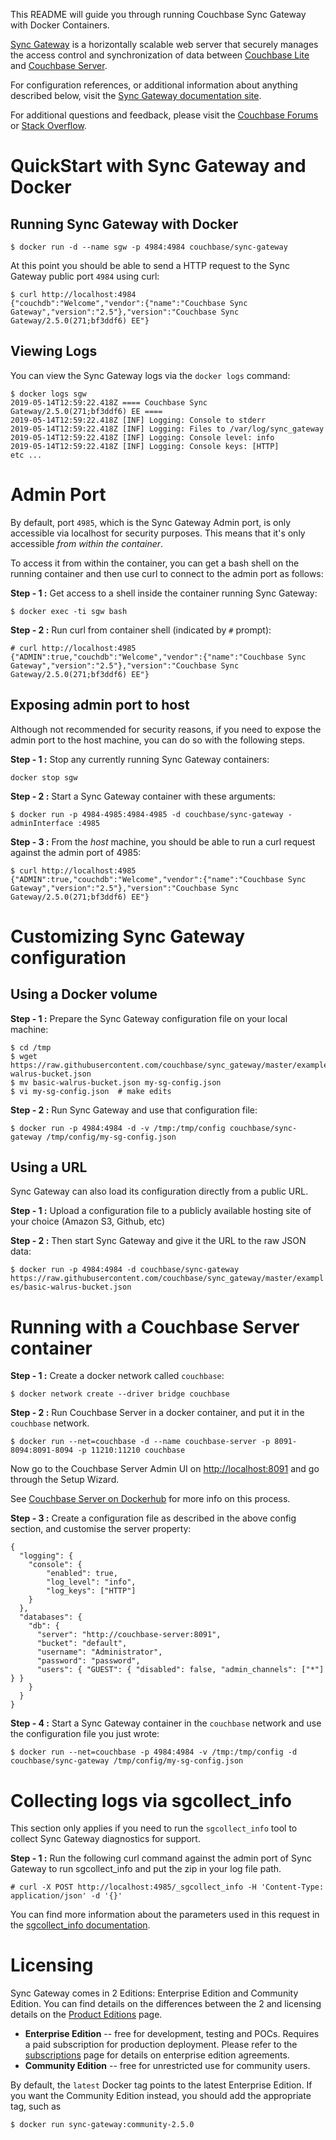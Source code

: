 
This README will guide you through running Couchbase Sync Gateway with Docker Containers.

[Sync Gateway](https://www.couchbase.com/products/sync-gateway) is a horizontally scalable web server that securely manages the access control and synchronization of data between [Couchbase Lite](https://www.couchbase.com/products/lite) and [Couchbase Server](https://www.couchbase.com/products/server).

For configuration references, or additional information about anything described below, visit the [Sync Gateway documentation site](https://docs.couchbase.com/sync-gateway/current/index.html).

For additional questions and feedback, please visit the [Couchbase Forums](https://forums.couchbase.com/c/mobile/sync-gateway) or [Stack Overflow](https://stackoverflow.com/questions/tagged/couchbase+couchbase-sync-gateway).


# QuickStart with Sync Gateway and Docker

## Running Sync Gateway with Docker

```
$ docker run -d --name sgw -p 4984:4984 couchbase/sync-gateway
```

At this point you should be able to send a HTTP request to the Sync Gateway public port `4984` using curl:

```
$ curl http://localhost:4984
{"couchdb":"Welcome","vendor":{"name":"Couchbase Sync Gateway","version":"2.5"},"version":"Couchbase Sync Gateway/2.5.0(271;bf3ddf6) EE"}
```

## Viewing Logs
You can view the Sync Gateway logs via the `docker logs` command:

```
$ docker logs sgw
2019-05-14T12:59:22.418Z ==== Couchbase Sync Gateway/2.5.0(271;bf3ddf6) EE ====
2019-05-14T12:59:22.418Z [INF] Logging: Console to stderr
2019-05-14T12:59:22.418Z [INF] Logging: Files to /var/log/sync_gateway
2019-05-14T12:59:22.418Z [INF] Logging: Console level: info
2019-05-14T12:59:22.418Z [INF] Logging: Console keys: [HTTP]
etc ...
```


# Admin Port

By default, port `4985`, which is the Sync Gateway Admin port, is only accessible via localhost for security purposes. This means that it's only accessible *from within the container*.

To access it from within the container, you can get a bash shell on the running container and then use curl to connect to the admin port as follows:

**Step - 1 :** Get access to a shell inside the container running Sync Gateway:

`$ docker exec -ti sgw bash`

**Step - 2 :** Run curl from container shell (indicated by `#` prompt):

```
# curl http://localhost:4985
{"ADMIN":true,"couchdb":"Welcome","vendor":{"name":"Couchbase Sync Gateway","version":"2.5"},"version":"Couchbase Sync Gateway/2.5.0(271;bf3ddf6) EE"}
```

## Exposing admin port to host

Although not recommended for security reasons, if you need to expose the admin port to the host machine, you can do so with the following steps.

**Step - 1 :** Stop any currently running Sync Gateway containers:

`docker stop sgw`

**Step - 2 :** Start a Sync Gateway container with these arguments:

`$ docker run -p 4984-4985:4984-4985 -d couchbase/sync-gateway -adminInterface :4985`

**Step - 3 :** From the *host* machine, you should be able to run a curl request against the admin port of 4985:

```
$ curl http://localhost:4985
{"ADMIN":true,"couchdb":"Welcome","vendor":{"name":"Couchbase Sync Gateway","version":"2.5"},"version":"Couchbase Sync Gateway/2.5.0(271;bf3ddf6) EE"}
```


# Customizing Sync Gateway configuration

## Using a Docker volume

**Step - 1 :** Prepare the Sync Gateway configuration file on your local machine:

```
$ cd /tmp
$ wget https://raw.githubusercontent.com/couchbase/sync_gateway/master/examples/basic-walrus-bucket.json
$ mv basic-walrus-bucket.json my-sg-config.json
$ vi my-sg-config.json  # make edits
```

**Step - 2 :** Run Sync Gateway and use that configuration file:

`$ docker run -p 4984:4984 -d -v /tmp:/tmp/config couchbase/sync-gateway /tmp/config/my-sg-config.json`

## Using a URL

Sync Gateway can also load its configuration directly from a public URL.

**Step - 1 :** Upload a configuration file to a publicly available hosting site of your choice (Amazon S3, Github, etc)

**Step - 2 :** Then start Sync Gateway and give it the URL to the raw JSON data:

`$ docker run -p 4984:4984 -d couchbase/sync-gateway https://raw.githubusercontent.com/couchbase/sync_gateway/master/examples/basic-walrus-bucket.json`

# Running with a Couchbase Server container

**Step - 1 :** Create a docker network called `couchbase`:

`$ docker network create --driver bridge couchbase`

**Step - 2 :** Run Couchbase Server in a docker container, and put it in the `couchbase` network.

`$ docker run --net=couchbase -d --name couchbase-server -p 8091-8094:8091-8094 -p 11210:11210 couchbase`

Now go to the Couchbase Server Admin UI on [http://localhost:8091](http://localhost:8091) and go through the Setup Wizard.

See [Couchbase Server on Dockerhub](https://hub.docker.com/r/couchbase/server/) for more info on this process.

**Step - 3 :** Create a configuration file as described in the above config section, and customise the server property:

```
{
  "logging": {
    "console": {
        "enabled": true,
        "log_level": "info",
        "log_keys": ["HTTP"]
    }
  },
  "databases": {
    "db": {
      "server": "http://couchbase-server:8091",
      "bucket": "default",
      "username": "Administrator",
      "password": "password",
      "users": { "GUEST": { "disabled": false, "admin_channels": ["*"] } }
    }
  }
}
```

**Step - 4 :** Start a Sync Gateway container in the `couchbase` network and use the configuration file you just wrote:

`$ docker run --net=couchbase -p 4984:4984 -v /tmp:/tmp/config -d couchbase/sync-gateway /tmp/config/my-sg-config.json`


# Collecting logs via sgcollect_info

This section only applies if you need to run the `sgcollect_info` tool to collect Sync Gateway diagnostics for support.

**Step - 1 :** Run the following curl command against the admin port of Sync Gateway to run sgcollect_info and put the zip in your log file path.

`# curl -X POST http://localhost:4985/_sgcollect_info -H 'Content-Type: application/json' -d '{}'`

You can find more information about the parameters used in this request in the [sgcollect_info documentation](https://docs.couchbase.com/sync-gateway/current/admin-rest-api.html#/server/post__sgcollect_info).


# Licensing

Sync Gateway comes in 2 Editions: Enterprise Edition and Community Edition. You can find details on the differences between the 2 and licensing details on the [Product Editions](https://www.couchbase.com/products/editions) page.

- **Enterprise Edition** -- free for development, testing and POCs. Requires a paid subscription for production deployment. Please refer to the [subscriptions](https://www.couchbase.com/subscriptions-and-support) page for details on enterprise edition agreements.
- **Community Edition** -- free for unrestricted use for community users.

By default, the `latest` Docker tag points to the latest Enterprise Edition. If you want the Community Edition instead, you should add the appropriate tag, such as

`$ docker run sync-gateway:community-2.5.0`
